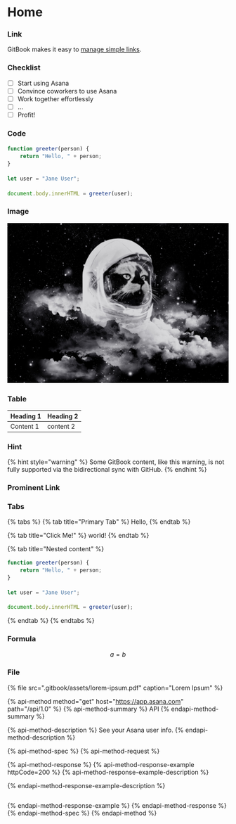 # Home

### Link 

GitBook makes it easy to [manage simple links](lunaui/internationalization/).

### Checklist

* [ ] Start using Asana
* [ ] Convince coworkers to use Asana
* [ ] Work together effortlessly
* [ ] ...
* [ ] Profit!

### Code

```javascript
function greeter(person) {
    return "Hello, " + person;
}

let user = "Jane User";

document.body.innerHTML = greeter(user);
```

### Image

![In space, no one can hear you meow.](.gitbook/assets/image.png)

### Table

| Heading 1 | Heading 2 |
| :--- | :--- |
| Content 1 | content 2 |

### Hint

{% hint style="warning" %}
Some GitBook content, like this warning, is not fully supported via the bidirectional sync with GitHub.
{% endhint %}

### Prominent Link

### Tabs

{% tabs %}
{% tab title="Primary Tab" %}
Hello, 
{% endtab %}

{% tab title="Click Me!" %}
world!
{% endtab %}

{% tab title="Nested content" %}
```javascript
function greeter(person) {
    return "Hello, " + person;
}

let user = "Jane User";

document.body.innerHTML = greeter(user);
```
{% endtab %}
{% endtabs %}

### Formula

$$
a = b
$$

### File

{% file src=".gitbook/assets/lorem-ipsum.pdf" caption="Lorem Ipsum" %}

{% api-method method="get" host="https://app.asana.com" path="/api/1.0" %}
{% api-method-summary %}
API
{% endapi-method-summary %}

{% api-method-description %}
See your Asana user info.
{% endapi-method-description %}

{% api-method-spec %}
{% api-method-request %}

{% api-method-response %}
{% api-method-response-example httpCode=200 %}
{% api-method-response-example-description %}

{% endapi-method-response-example-description %}

```

```
{% endapi-method-response-example %}
{% endapi-method-response %}
{% endapi-method-spec %}
{% endapi-method %}

